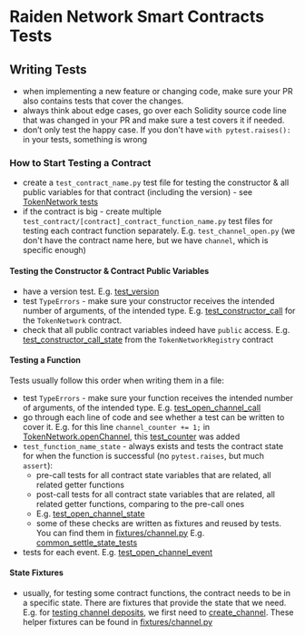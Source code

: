 # Raiden Network Smart Contracts Tests

## Writing Tests

- when implementing a new feature or changing code, make sure your PR also contains tests that cover the changes.
- always think about edge cases, go over each Solidity source code line that was changed in your PR and make sure a test covers it if needed.
- don’t only test the happy case. If you don't have `with pytest.raises():` in your tests, something is wrong


### How to Start Testing a Contract

- create a `test_contract_name.py` test file for testing the constructor & all public variables for that contract (including the version) - see [TokenNetwork tests](/raiden_contracts/tests/test_token_network.py)
- if the contract is big - create multiple `test_contract/[contract]_contract_function_name.py` test files for testing each contract function separately. E.g. `test_channel_open.py` (we don't have the contract name here, but we have `channel`, which is specific enough)

#### Testing the Constructor & Contract Public Variables

- have a version test. E.g. [test_version](https://github.com/raiden-network/raiden-contracts/blob/5189111e4528004b43b8090a6603e6a68de2202e/raiden_contracts/tests/test_token_network.py#L16)
- test `TypeErrors` - make sure your constructor receives the intended number of arguments, of the intended type. E.g. [test_constructor_call](https://github.com/raiden-network/raiden-contracts/blob/5189111e4528004b43b8090a6603e6a68de2202e/raiden_contracts/tests/test_token_network.py#L20) for the `TokenNetwork` contract.
- check that all public contract variables indeed have `public` access. E.g. [test_constructor_call_state](https://github.com/raiden-network/raiden-contracts/blob/5189111e4528004b43b8090a6603e6a68de2202e/raiden_contracts/tests/test_token_network_registry.py#L84) from the `TokenNetworkRegistry` contract

#### Testing a Function

Tests usually follow this order when writing them in a file:

- test `TypeErrors` - make sure your function receives the intended number of arguments, of the intended type. E.g. [test_open_channel_call](https://github.com/raiden-network/raiden-contracts/blob/5189111e4528004b43b8090a6603e6a68de2202e/raiden_contracts/tests/test_channel_open.py#L25)
- go through each line of code and see whether a test can be written to cover it. E.g. for this line `channel_counter += 1;` in [TokenNetwork.openChannel](https://github.com/raiden-network/raiden-contracts/blob/5189111e4528004b43b8090a6603e6a68de2202e/raiden_contracts/contracts/TokenNetwork.sol#L267), this [test_counter](https://github.com/raiden-network/raiden-contracts/blob/5189111e4528004b43b8090a6603e6a68de2202e/raiden_contracts/tests/test_channel_open.py#L75) was added
- `test_function_name_state` - always exists and tests the contract state for when the function is successful (no `pytest.raises`, but much `assert`):
    - pre-call tests for all contract state variables that are related, all related getter functions
    - post-call tests for all contract state variables that are related, all related getter functions, comparing to the pre-call ones
    - E.g. [test_open_channel_state](https://github.com/raiden-network/raiden-contracts/blob/5189111e4528004b43b8090a6603e6a68de2202e/raiden_contracts/tests/test_channel_open.py#L152)
    - some of these checks are written as fixtures and reused by tests. You can find them in [fixtures/channel.py](https://github.com/raiden-network/raiden-contracts/blob/5189111e4528004b43b8090a6603e6a68de2202e/raiden_contracts/tests/fixtures/channel.py) E.g. [common_settle_state_tests](https://github.com/raiden-network/raiden-contracts/blob/5189111e4528004b43b8090a6603e6a68de2202e/raiden_contracts/tests/fixtures/channel.py#L271)
- tests for each event. E.g. [test_open_channel_event](https://github.com/raiden-network/raiden-contracts/blob/5189111e4528004b43b8090a6603e6a68de2202e/raiden_contracts/tests/test_channel_open.py#L315)

#### State Fixtures

- usually, for testing some contract functions, the contract needs to be in a specific state. There are fixtures that provide the state that we need. E.g. for [testing channel deposits](https://github.com/raiden-network/raiden-contracts/blob/5189111e4528004b43b8090a6603e6a68de2202e/raiden_contracts/tests/test_channel_deposit.py#L225), we first need to [create_channel](https://github.com/raiden-network/raiden-contracts/blob/5189111e4528004b43b8090a6603e6a68de2202e/raiden_contracts/tests/fixtures/channel.py#L33). These helper fixtures can be found in [fixtures/channel.py](https://github.com/raiden-network/raiden-contracts/blob/5189111e4528004b43b8090a6603e6a68de2202e/raiden_contracts/tests/fixtures/channel.py)
